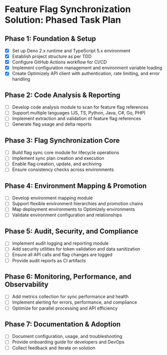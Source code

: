 # Feature Flag Synchronization Solution: Phased Task Plan

## Phase 1: Foundation & Setup
- [x] Set up Deno 2.x runtime and TypeScript 5.x environment
- [x] Establish project structure as per TDD
- [x] Configure GitHub Actions workflow for CI/CD
- [x] Implement configuration management and environment variable loading
- [x] Create Optimizely API client with authentication, rate limiting, and error handling

## Phase 2: Code Analysis & Reporting
- [ ] Develop code analysis module to scan for feature flag references
- [ ] Support multiple languages (JS, TS, Python, Java, C#, Go, PHP)
- [ ] Implement extraction and validation of feature flag references
- [ ] Generate flag usage and delta reports

## Phase 3: Flag Synchronization Core
- [ ] Build flag sync core module for lifecycle operations
- [ ] Implement sync plan creation and execution
- [ ] Enable flag creation, update, and archiving
- [ ] Ensure consistency checks across environments

## Phase 4: Environment Mapping & Promotion
- [ ] Develop environment mapping module
- [ ] Support flexible environment hierarchies and promotion chains
- [ ] Map deployment environments to Optimizely environments
- [ ] Validate environment configuration and relationships

## Phase 5: Audit, Security, and Compliance
- [ ] Implement audit logging and reporting module
- [ ] Add security utilities for token validation and data sanitization
- [ ] Ensure all API calls and flag changes are logged
- [ ] Provide audit reports as CI artifacts

## Phase 6: Monitoring, Performance, and Observability
- [ ] Add metrics collection for sync performance and health
- [ ] Implement alerting for errors, performance, and compliance
- [ ] Optimize for parallel processing and API efficiency

## Phase 7: Documentation & Adoption
- [ ] Document configuration, usage, and troubleshooting
- [ ] Provide onboarding guide for developers and DevOps
- [ ] Collect feedback and iterate on solution
